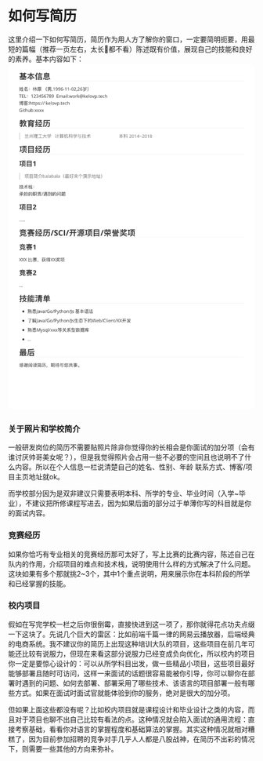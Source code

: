 # 如何写简历
这里介绍一下如何写简历，简历作为用人方了解你的窗口，一定要简明扼要，用最短的篇幅（推荐一页左右，太长🐶都不看）陈述既有价值，展现自己的技能和良好的素养。基本内容如下：
![img_1.png](img_1.png)

### 关于照片和学校简介

一般研发岗位的简历不需要贴照片除非你觉得你的长相会是你面试的加分项（会有谁讨厌帅哥美女呢？），但是我觉得照片会占用一些不必要的空间且也说明不了什么内容。所以在个人信息一栏说清楚自己的姓名、性别、年龄
联系方式、博客/项目主页地址就ok。

而学校部分因为是双非建议只需要表明本科、所学的专业、毕业时间（入学~毕业），不建议把所修课程写进去，因为如果后面的部分过于单薄你写的科目就是你的面试内容。

### 竞赛经历

如果你恰巧有专业相关的竞赛经历那可太好了，写上比赛的比赛内容，陈述自己在队内的作用，介绍项目的难点和技术栈，说明使用什么样的方式解决了什么问题。这块如果有多个那就挑2~3个，其中1个重点说明，用来展示你在本科阶段的所学和已经掌握的技能。

### 校内项目

假如在写完学校一栏之后你很倒霉，直接快进到这一项了，那你就得花点功夫点缀一下这块了。先说几个巨大的雷区：比如前端千篇一律的网易云播放器，后端经典的电商系统。我不建议你的简历上出现这种培训大队的项目，这些项目在前几年可能还比较有说服力，但现在来看这部分说服力已经变成负向优化，所以校内的项目你一定是要惊心设计的：可以从所学科目出发，做一些精品小项目，这些项目最好能够部署且随时可访问，这样一来面试的话题很容易能被你引导，你可以聊你在部署时遇到的问题、如何去部署、部署采用了哪些技术、该语言的项目部署一般有哪些方式。如果在面试时面试官就能体验到你的服务，绝对是很大的加分项。

但如果上面这些都没有呢？比如校内项目就是课程设计和毕业设计之类的内容，而且对于项目也聊不出自己比较有看法的点。这种情况就会陷入面试的通用流程：直接考察基础，看看你对语言的掌握程度和基础算法的掌握。其实这种情况就相对糟糕了，因为目前参加招聘的竞争对手几乎人人都是八股战神，在简历不出彩的情况下，则需要一些其他的方向来弥补。